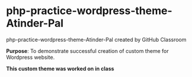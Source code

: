 # php-practice-wordpress-theme-Atinder-Pal
php-practice-wordpress-theme-Atinder-Pal created by GitHub Classroom

**Purpose**: To demonstrate successful creation of custom theme for Wordpress website.

**This custom theme was worked on in class**
